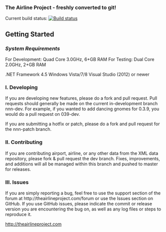 <h3>The Airline Project - freshly converted to git!</h3>

Current build status: [![Build status](https://ci.appveyor.com/api/projects/status/vee7sdpon84qmc08)](https://ci.appveyor.com/project/ipavlovi/tap-desktop-444)

<h2>Getting Started</h2>

<h3><i>System Requirements</i></h3>
For Development: Quad Core 3.0GHz, 6+GB RAM
For Testing: Dual Core 2.0GHz, 2+GB RAM

.NET Framework 4.5
Windows Vista/7/8
Visual Studio (2012) or newer

<h3>I. Developing</h3>
If you are developing new features, please do a fork and pull request. Pull requests should generally be made on the current in-development branch nnn-dev.
For example, if you wanted to add dancing gnomes for 0.3.9, you would do a pull request on 039-dev.

If you are submitting a hotfix or patch, please do a fork and pull request for the nnn-patch branch. 

<h3>II. Contributing</h3>
If you are contributing airport, airline, or any other data from the XML data repository, please fork & pull request the dev branch. Fixes, improvements, and additions
will all be managed within this branch and pushed to master for releases. 

<h3>III. Issues</h3>
If you are simply reporting a bug, feel free to use the support section of the forum at http://theairlineproject.com/forum or use the Issues section on GitHub.
If you use GitHub issues, please indicate the commit or release version you are encountering the bug on, as well as any log files or steps to reproduce it.

http://theairlineproject.com
